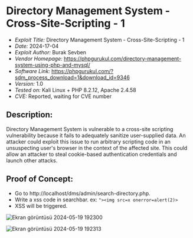 # Directory Management System - Cross-Site-Scripting - 1
+ *Exploit Title:* Directory Management System - Cross-Site-Scripting - 1
+ *Date:* 2024-17-04
+ *Exploit Author:* Burak Sevben
+ *Vendor Homepage:* https://phpgurukul.com/directory-management-system-using-php-and-mysql/
+ *Software Link:* https://phpgurukul.com/?sdm_process_download=1&download_id=9346
+ *Version:* 1.0
+ *Tested on:* Kali Linux + PHP 8.2.12, Apache 2.4.58
+ *CVE:* Reported, waiting for CVE number

## Description:
Directory Management System is vulnerable to a cross-site scripting vulnerability because it fails to adequately sanitize user-supplied data. An attacker could exploit this issue to run arbitrary scripting code in an unsuspecting user's browser in the context of the affected site. This could allow an attacker to steal cookie-based authentication credentials and launch other attacks.


## Proof of Concept:
+ Go to http://localhost/dms/admin/search-directory.php.
+ Write a xss code in searchbar. ex: `"><img src=x onerror=alert(2)>`
+ XSS will be triggered.

![Ekran görüntüsü 2024-05-19 192300](https://github.com/BurakSevben/CVEs/assets/117217689/82556ba0-50f8-40d1-8255-c33afb0bcd0d)

![Ekran görüntüsü 2024-05-19 192313](https://github.com/BurakSevben/CVEs/assets/117217689/7ec467e6-f2fe-4acf-b0fd-afc5048a1f0c)
